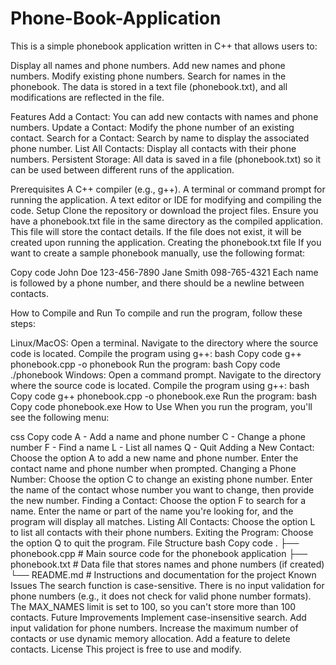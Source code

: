 # Phone-Book-Application

This is a simple phonebook application written in C++ that allows users to:

Display all names and phone numbers.
Add new names and phone numbers.
Modify existing phone numbers.
Search for names in the phonebook.
The data is stored in a text file (phonebook.txt), and all modifications are reflected in the file.

Features
Add a Contact: You can add new contacts with names and phone numbers.
Update a Contact: Modify the phone number of an existing contact.
Search for a Contact: Search by name to display the associated phone number.
List All Contacts: Display all contacts with their phone numbers.
Persistent Storage: All data is saved in a file (phonebook.txt) so it can be used between different runs of the application.

Prerequisites
A C++ compiler (e.g., g++).
A terminal or command prompt for running the application.
A text editor or IDE for modifying and compiling the code.
Setup
Clone the repository or download the project files.
Ensure you have a phonebook.txt file in the same directory as the compiled application. This file will store the contact details. If the file does not exist, it will be created upon running the application.
Creating the phonebook.txt file
If you want to create a sample phonebook manually, use the following format:

Copy code
John Doe
123-456-7890
Jane Smith
098-765-4321
Each name is followed by a phone number, and there should be a newline between contacts.

How to Compile and Run
To compile and run the program, follow these steps:

Linux/MacOS:
Open a terminal.
Navigate to the directory where the source code is located.
Compile the program using g++:
bash
Copy code
g++ phonebook.cpp -o phonebook
Run the program:
bash
Copy code
./phonebook
Windows:
Open a command prompt.
Navigate to the directory where the source code is located.
Compile the program using g++:
bash
Copy code
g++ phonebook.cpp -o phonebook.exe
Run the program:
bash
Copy code
phonebook.exe
How to Use
When you run the program, you'll see the following menu:

css
Copy code
A - Add a name and phone number
C - Change a phone number
F - Find a name
L - List all names
Q - Quit
Adding a New Contact:
Choose the option A to add a new name and phone number.
Enter the contact name and phone number when prompted.
Changing a Phone Number:
Choose the option C to change an existing phone number.
Enter the name of the contact whose number you want to change, then provide the new number.
Finding a Contact:
Choose the option F to search for a name.
Enter the name or part of the name you're looking for, and the program will display all matches.
Listing All Contacts:
Choose the option L to list all contacts with their phone numbers.
Exiting the Program:
Choose the option Q to quit the program.
File Structure
bash
Copy code
.
├── phonebook.cpp         # Main source code for the phonebook application
├── phonebook.txt         # Data file that stores names and phone numbers (if created)
└── README.md             # Instructions and documentation for the project
Known Issues
The search function is case-sensitive.
There is no input validation for phone numbers (e.g., it does not check for valid phone number formats).
The MAX_NAMES limit is set to 100, so you can't store more than 100 contacts.
Future Improvements
Implement case-insensitive search.
Add input validation for phone numbers.
Increase the maximum number of contacts or use dynamic memory allocation.
Add a feature to delete contacts.
License
This project is free to use and modify.
